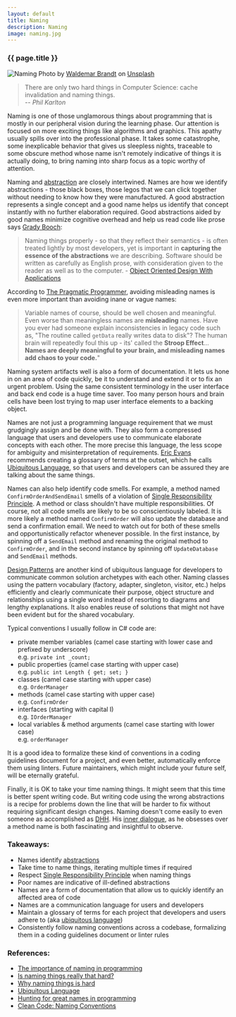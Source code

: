 ```yaml
---
layout: default
title: Naming
description: Naming
image: naming.jpg
---
```

### {{ page.title }}

![Naming](../../../img/naming.jpg)
<span class="credit">Photo by <a href="https://unsplash.com/@waldemarbrandt67w?utm_source=unsplash&amp;utm_medium=referral&amp;utm_content=creditCopyText">Waldemar Brandt</a> on <a href="https://unsplash.com/s/photos/name?utm_source=unsplash&amp;utm_medium=referral&amp;utm_content=creditCopyText">Unsplash</a></span>

>There are only two hard things in Computer Science: cache invalidation and naming things.<br/>
>-- _Phil Karlton_

Naming is one of those unglamorous things about programming that is mostly in our peripheral vision during the learning phase. Our attention is focused on more exciting things like algorithms and graphics. This apathy usually spills over into the professional phase. It takes some catastrophe, some inexplicable behavior that gives us sleepless nights, traceable to some obscure method whose name isn't remotely indicative of things it is actually doing, to bring naming into sharp focus as a topic worthy of attention.

Naming and [abstraction](/blog/abstraction) are closely intertwined. Names are how we identify abstractions - those black boxes, those legos that we can click together without needing to know how they were manufactured. A good abstraction represents a single concept and a good name helps us identify that concept instantly with no further elaboration required. Good abstractions aided by good names minimize cognitive overhead and help us read code like prose says 
[Grady Booch](https://en.wikipedia.org/wiki/Grady_Booch):
> Naming things properly - so that they reflect their semantics - is often treated lightly by most developers, yet is important in **capturing the essence of the abstractions** we are describing. Software should be written as carefully as English prose, with consideration given to the reader as well as to the computer. - [Object Oriented Design With Applications](https://www.amazon.com/Object-Oriented-Analysis-Design-Applications-2nd/dp/0805353402/ref=sr_1_2?dchild=1&keywords=object+oriented+design+booch&qid=1612855563&sr=8-2)

According to [The Pragmatic Programmer](https://www.amazon.com/Pragmatic-Programmer-Journeyman-Master/dp/020161622X), avoiding misleading names is even more important than avoiding inane or vague names: 
> Variable names of course, should be well chosen and meaningful. Even worse than meaningless names are __misleading__ names. Have you ever had someone explain inconsistencies in legacy code such as, "The routine called `getData` really writes data to disk"? The human brain will repeatedly foul this up - its' called the __Stroop Effect__... **Names are deeply meaningful to your brain, and misleading names add chaos to your code.**"

Naming system artifacts well is also a form of documentation. It lets us hone in on an area of code quickly, be it to understand and extend it or to fix an urgent problem. Using the same consistent terminology in the user interface and back end code is a huge time saver. Too many person hours and brain cells have been lost trying to map user interface elements to a backing object. 

Names are not just a programming language requirement that we must grudgingly assign and be done with. They also form a compressed language that users and developers use to communicate elaborate concepts with each other. The more precise this language, the less scope for ambiguity and misinterpretation of requirements. [Eric Evans](https://www.amazon.com/Eric-Evans/e/B001KDCO2I%3Fref=dbs_a_mng_rwt_scns_share) recommends creating a glossary of terms at the outset, which he calls [Ubiquitous Language](https://martinfowler.com/bliki/UbiquitousLanguage.html), so that users and developers can be assured they are talking about the same things. 

Names can also help identify code smells. For example, a method named `ConfirmOrderAndSendEmail` smells of a violation of [Single Responsibility Principle](https://en.wikipedia.org/wiki/Single-responsibility_principle). A method or class shouldn't have multiple responsibilities. Of course, not all code smells are likely to be so conscientiously labeled. It is more likely a method named `ConfirmOrder` will also update the database and send a confirmation email. We need to watch out for both of these smells and opportunistically refactor whenever possible. In the first instance, by spinning off a `SendEmail` method and renaming the original method to `ConfirmOrder`, and in the second instance by spinning off `UpdateDatabase` and `SendEmail` methods. 

[Design Patterns](https://en.wikipedia.org/wiki/Design_Patterns) are another kind of ubiquitous language for developers to communicate common solution archetypes with each other. Naming classes using the pattern vocabulary (factory, adapter, singleton, visitor, etc.) helps efficiently and clearly communicate their purpose, object structure and relationships using a single word instead of resorting to diagrams and lengthy explanations. It also enables reuse of solutions that might not have been evident but for the shared vocabulary.

Typical conventions I usually follow in C# code are:
- private member variables (camel case starting with lower case and prefixed by underscore)
<br>e.g. `private int _count;`
- public properties (camel case starting with upper case)
<br>e.g. `public int Length { get; set; }`
- classes (camel case starting with upper case)
<br>e.g. `OrderManager`
- methods (camel case starting with upper case)
<br>e.g. `ConfirmOrder`
- interfaces (starting with capital I)
<br>e.g. `IOrderManager`
- local variables & method arguments (camel case starting with lower case)
<br>e.g. `orderManager`

It is a good idea to formalize these kind of conventions in a coding guidelines document for a project, and even better, automatically enforce them using linters. Future maintainers, which might include your future self, will be eternally grateful.

Finally, it is OK to take your time naming things. It might seem that this time is better spent writing code. But writing code using the wrong abstractions is a recipe for problems down the line that will be harder to fix without requiring significant design changes. Naming doesn't come easily to even someone as accomplished as [DHH](https://dhh.dk/). His [inner dialogue](https://m.signalvnoise.com/hunting-for-great-names-in-programming/), as he obsesses over a method name is both fascinating and insightful to observe.    

### Takeaways:
- Names identify [abstractions](/blog/abstraction)
- Take time to name things, iterating multiple times if required
- Respect [Single Responsibility Principle](https://en.wikipedia.org/wiki/Single-responsibility_principle) when naming things
- Poor names are indicative of ill-defined abstractions
- Names are a form of documentation that allow us to quickly identify an affected area of code
- Names are a communication language for users and developers
- Maintain a glossary of terms for each project that developers and users adhere to (aka [ubiquitous language](https://martinfowler.com/bliki/UbiquitousLanguage.html))
- Consistently follow naming conventions across a codebase, formalizing them in a coding guidelines document or linter rules

### References:
- [The importance of naming in programming](https://carlalexander.ca/importance-naming-programming/)
- [Is naming things really that hard?](https://wade.be/development/2017/03/03/naming-things.html)
- [Why naming things is hard](https://hilton.org.uk/blog/why-naming-things-is-hard)
- [Ubiquitous Language](http://www.jamesshore.com/v2/books/aoad1/ubiquitous_language)
- [Hunting for great names in programming](https://m.signalvnoise.com/hunting-for-great-names-in-programming/)
- [Clean Code: Naming Conventions](https://thecoderoad.blog/2020/03/29/clean-code-naming-conventions/#:~:text=According%20to%20Uncle%20Bob%20in,%E2%80%9Cintention%2Drevealing%E2%80%9D%20names)

